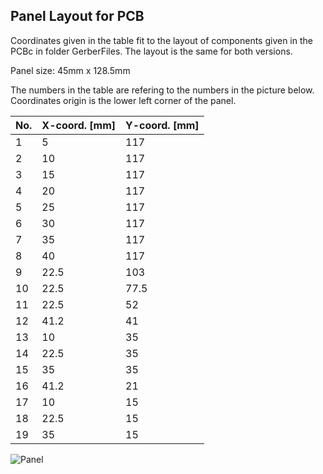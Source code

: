 ## Panel Layout for PCB

Coordinates given in the table fit to the layout of components given in the PCBc in folder GerberFiles.
The layout is the same for both versions.

Panel size: 45mm x 128.5mm

The numbers in the table are refering to the numbers in the picture below.
Coordinates origin is the lower left corner of the panel.


| No. | X-coord. [mm] | Y-coord. [mm] |
| --- | --- | --- |
| 1 | 5 | 117 |
| 2 | 10 | 117 |
| 3 | 15 | 117 |
| 4 | 20 | 117 |
| 5 | 25 | 117 |
| 6 | 30 | 117 |
| 7 | 35 | 117 |
| 8 | 40 | 117 |
| 9 | 22.5 | 103 |
| 10 | 22.5 | 77.5 |
| 11 | 22.5 | 52 |
| 12 | 41.2 | 41 |
| 13 | 10 | 35 |
| 14 | 22.5 | 35 |
| 15 | 35 | 35 |
| 16 | 41.2 | 21 |
| 17 | 10 | 15 |
| 18 | 22.5 | 15 |
| 19 | 35 | 15 |

![Panel](https://user-images.githubusercontent.com/97026614/221766997-3a4c583a-1ffa-4bc0-9931-3bc9700b09cb.png)
